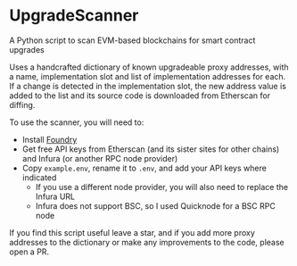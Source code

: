 # UpgradeScanner
A Python script to scan EVM-based blockchains for smart contract upgrades

Uses a handcrafted dictionary of known upgradeable proxy addresses, with a name, implementation slot and list of implementation addresses for each. 
If a change is detected in the implementation slot, the new address value is added to the list and its source code is downloaded from Etherscan for diffing.

To use the scanner, you will need to:

* Install [Foundry](https://github.com/foundry-rs/foundry)
* Get free API keys from Etherscan (and its sister sites for other chains) and Infura (or another RPC node provider)
* Copy `example.env`, rename it to `.env`, and add your API keys where indicated
  * If you use a different node provider, you will also need to replace the Infura URL
  * Infura does not support BSC, so I used Quicknode for a BSC RPC node

If you find this script useful leave a star, and if you add more proxy addresses to the dictionary or make any improvements to the code, please open a PR.
